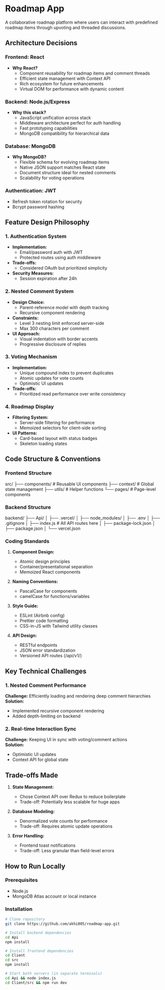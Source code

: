 # Roadmap App

A collaborative roadmap platform where users can interact with predefined roadmap items through upvoting and threaded discussions.

## Architecture Decisions

### Frontend: React
- **Why React?** 
  - Component reusability for roadmap items and comment threads
  - Efficient state management with Context API
  - Rich ecosystem for future enhancements
  - Virtual DOM for performance with dynamic content

### Backend: Node.js/Express
- **Why this stack?**
  - JavaScript unification across stack
  - Middleware architecture perfect for auth handling
  - Fast prototyping capabilities
  - MongoDB compatibility for hierarchical data

### Database: MongoDB
- **Why MongoDB?**
  - Flexible schema for evolving roadmap items
  - Native JSON support matches React state
  - Document structure ideal for nested comments
  - Scalability for voting operations

### Authentication: JWT
- Refresh token rotation for security
- Bcrypt password hashing

## Feature Design Philosophy

### 1. Authentication System
- **Implementation:** 
  - Email/password auth with JWT
  - Protected routes using auth middleware
- **Trade-offs:** 
  - Considered OAuth but prioritized simplicity
- **Security Measures:**
  - Session expiration after 24h

### 2. Nested Comment System
- **Design Choice:** 
  - Parent-reference model with depth tracking
  - Recursive component rendering
- **Constraints:**
  - Level 3 nesting limit enforced server-side
  - Max 300 characters per comment
- **UI Approach:**
  - Visual indentation with border accents
  - Progressive disclosure of replies

### 3. Voting Mechanism
- **Implementation:**
  - Unique compound index to prevent duplicates
  - Atomic updates for vote counts
  - Optimistic UI updates
- **Trade-offs:**
  - Prioritized read performance over write consistency

### 4. Roadmap Display
- **Filtering System:**
  - Server-side filtering for performance
  - Memoized selectors for client-side sorting
- **UI Patterns:**
  - Card-based layout with status badges
  - Skeleton loading states

## Code Structure & Conventions

### Frontend Structure
src/
├── components/ # Reusable UI components
├── context/ # Global state management
├── utils/ # Helper functions
└── pages/ # Page-level components

### Backend Structure
backend/
├── Api/
│   ├── .vercel/
│   ├── node_modules/
│   ├── .env
│   ├── .gitignore
│   ├── index.js # All API routes here
│   ├── package-lock.json
│   ├── package.json
│   └── vercel.json

### Coding Standards
1. **Component Design:**
   - Atomic design principles
   - Container/presentational separation
   - Memoized React components

2. **Naming Conventions:**
   - PascalCase for components
   - camelCase for functions/variables

3. **Style Guide:**
   - ESLint (Airbnb config)
   - Prettier code formatting
   - CSS-in-JS with Tailwind utility classes

4. **API Design:**
   - RESTful endpoints
   - JSON error standardization
   - Versioned API routes (/api/v1/)

## Key Technical Challenges

### 1. Nested Comment Performance
**Challenge:** Efficiently loading and rendering deep comment hierarchies  
**Solution:**  
- Implemented recursive component rendering
- Added depth-limiting on backend

### 2. Real-time Interaction Sync
**Challenge:** Keeping UI in sync with voting/comment actions  
**Solution:**  
- Optimistic UI updates
- Context API for global state

## Trade-offs Made

1. **State Management:**
   - Chose Context API over Redux to reduce boilerplate
   - Trade-off: Potentially less scalable for huge apps

2. **Database Modeling:**
   - Denormalized vote counts for performance
   - Trade-off: Requires atomic update operations

3. **Error Handling:**
   - Frontend toast notifications
   - Trade-off: Less granular than field-level errors

## How to Run Locally

### Prerequisites
- Node.js
- MongoDB Atlas account or local instance

### Installation
```bash
# Clone repository
git clone https://github.com/akhi005/roadmap-app.git

# Install backend dependencies
cd Api
npm install

# Install frontend dependencies
cd Client
cd src
npm install

# Start both servers (in separate terminals)
cd Api && node index.js
cd Client/src && npm run dev
